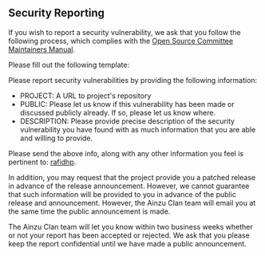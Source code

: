 ## Security Reporting

If you wish to report a security vulnerability, we ask that you follow the following process, which complies with the [Open Source Committee Maintainers Manual](https://opensource.ieee.org/community/manual).

Please fill out the following template:

Please report security vulnerabilities by providing the following information:

- PROJECT: A URL to project's repository
- PUBLIC: Please let us know if this vulnerability has been made or discussed publicly already. If so, please let us know where.
- DESCRIPTION: Please provide precise description of the security vulnerability you have found with as much information that you are able and willing to provide.

Please send the above info, along with any other information you feel is pertinent to: [rafidhp](https://github.com/rafidhp).

In addition, you may request that the project provide you a patched release in advance of the release announcement. However, we cannot guarantee that such information will be provided to you in advance of the public release and announcement. However, the Ainzu Clan team will email you at the same time the public announcement is made.

The Ainzu Clan team will let you know within two business weeks whether or not your report has been accepted or rejected. We ask that you please keep the report confidential until we have made a public announcement.
